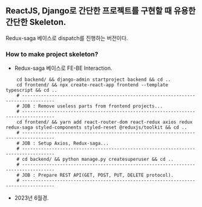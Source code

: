 ## ReactJS, Django로 간단한 프로젝트를 구현할 때 유용한 간단한 Skeleton.
Redux-saga 베이스로 dispatch를 진행하는 버전이다.

### How to make project skeleton?
- Redux-saga 베이스로 FE-BE Interaction.
```shell
    cd backend/ && django-admin startproject backend && cd ..   
    cd frontend/ && npx create-react-app frontend --template typescript && cd ..
    # ----------------------------------------------------------------------------------
    # JOB : Remove useless parts from frontend projects...
    # ----------------------------------------------------------------------------------
    cd frontend/ && yarn add react-router-dom react-redux axios redux redux-saga styled-components styled-reset @reduxjs/toolkit && cd ..   
    # ----------------------------------------------------------------------------------
    # JOB : Setup Axios, Redux-saga...
    # ----------------------------------------------------------------------------------
    # cd backend/ && python manage.py createsuperuser && cd ..
    # ----------------------------------------------------------------------------------
    # JOB : Prepare REST API(GET, POST, PUT, DELETE protocol).
    # ----------------------------------------------------------------------------------
```
- 2023년 6월경.   